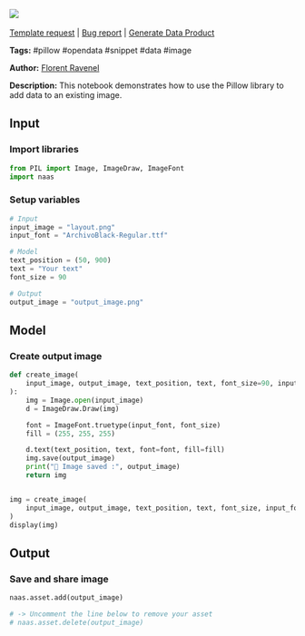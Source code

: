 <a href="https://app.naas.ai/user-redirect/naas/downloader?url=https://raw.githubusercontent.com/jupyter-naas/awesome-notebooks/master/Pillow/Pillow_Add_data_to_image.ipynb" target="_parent"><img src="https://naasai-public.s3.eu-west-3.amazonaws.com/Open_in_Naas_Lab.svg"/></a><br><br><a href="https://github.com/jupyter-naas/awesome-notebooks/issues/new?assignees=&labels=&template=template-request.md&title=Tool+-+Action+of+the+notebook+">Template request</a> | <a href="https://github.com/jupyter-naas/awesome-notebooks/issues/new?assignees=&labels=bug&template=bug_report.md&title=Pillow+-+Add+data+to+image:+Error+short+description">Bug report</a> | <a href="https://app.naas.ai/user-redirect/naas/downloader?url=https://raw.githubusercontent.com/jupyter-naas/awesome-notebooks/master/Naas/Naas_Start_data_product.ipynb" target="_parent">Generate Data Product</a>

**Tags:** #pillow #opendata #snippet #data #image

**Author:** [Florent Ravenel](https://www.linkedin.com/in/florent-ravenel/)

**Description:** This notebook demonstrates how to use the Pillow library to add data to an existing image.

## Input

### Import libraries


```python
from PIL import Image, ImageDraw, ImageFont
import naas
```

### Setup variables


```python
# Input
input_image = "layout.png"
input_font = "ArchivoBlack-Regular.ttf"

# Model
text_position = (50, 900)
text = "Your text"
font_size = 90

# Output
output_image = "output_image.png"
```

## Model

### Create output image


```python
def create_image(
    input_image, output_image, text_position, text, font_size=90, input_font=None
):
    img = Image.open(input_image)
    d = ImageDraw.Draw(img)

    font = ImageFont.truetype(input_font, font_size)
    fill = (255, 255, 255)

    d.text(text_position, text, font=font, fill=fill)
    img.save(output_image)
    print("💾 Image saved :", output_image)
    return img


img = create_image(
    input_image, output_image, text_position, text, font_size, input_font
)
display(img)
```

## Output

### Save and share image


```python
naas.asset.add(output_image)

# -> Uncomment the line below to remove your asset
# naas.asset.delete(output_image)
```
